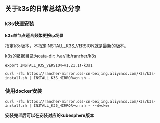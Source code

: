 ## 关于k3s的日常总结及分享

### k3s快速安装 

**k3s单节点适合频繁更换ip场景**

指定k3s版本，不指定INSTALL_K3S_VERSION就是最新的版本。

k3s的数据目录为data-dir: /var/lib/rancher/k3s

```
export INSTALL_K3S_VERSION=v1.21.14-k3s1
```

```
curl -sfL https://rancher-mirror.oss-cn-beijing.aliyuncs.com/k3s/k3s-install.sh | INSTALL_K3S_MIRROR=cn sh -
```
### 使用docker安装
```
curl -sfL https://rancher-mirror.oss-cn-beijing.aliyuncs.com/k3s/k3s-install.sh | INSTALL_K3S_MIRROR=cn sh - --docker

```
**安装完毕后可以在安装对应的kubesphere版本**
